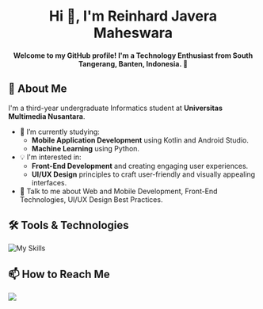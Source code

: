 <h1 align="center">Hi 👋, I'm Reinhard Javera Maheswara</h1>
<h4 align="center">Welcome to my GitHub profile! I'm a Technology Enthusiast from South Tangerang, Banten, Indonesia. 🌱</h4>

## 🌟 About Me

I'm a third-year undergraduate Informatics student at **Universitas Multimedia Nusantara**.

- 🔭 I’m currently studying:
	- **Mobile Application Development** using Kotlin and Android Studio.
	- **Machine Learning** using Python.
- :bulb: I'm interested in:
  - **Front-End Development** and creating engaging user experiences.
  - **UI/UX Design** principles to craft user-friendly and visually appealing interfaces.
- 💬 Talk to me about Web and Mobile Development, Front-End Technologies, UI/UX Design Best Practices.

## 🛠️ Tools & Technologies

![My Skills](https://skillicons.dev/icons?i=html,css,bootstrap,tailwind,c,cs,js,react,php,laravel,java,python,kotlin,mysql,firebase,vscode,eclipse,unity,androidstudio,anaconda,gradle,git,&perline=19)

    


## 📫 How to Reach Me
<a target="_blank" href="https://www.linkedin.com/in/reinhard-javera-maheswara/"><img src="https://img.shields.io/badge/-LinkedIn-0077B5?style=for-the-badge&logo=Linkedin&logoColor=white"></img></a>
<br>
</p>



